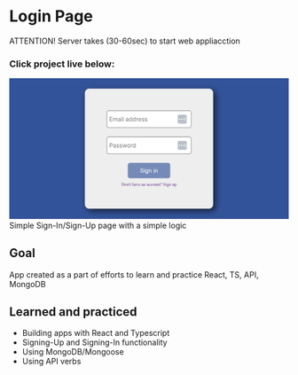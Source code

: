 # Login Page
ATTENTION! Server takes (30-60sec) to start web appliacction
### Click project live below:
[![Login Page cover](https://raw.githubusercontent.com/will-s-205/will-s-205.github.io/main/fcc-portfolio/img/2023-07-02%20login.jpg)](https://login.rigo205.repl.co/)
Simple Sign-In/Sign-Up page with a simple logic
## Goal
App created as a part of efforts to learn and practice React, TS, API, MongoDB
## Learned and practiced
* Building apps with React and Typescript
* Signing-Up and Signing-In functionality
* Using MongoDB/Mongoose
* Using API verbs
